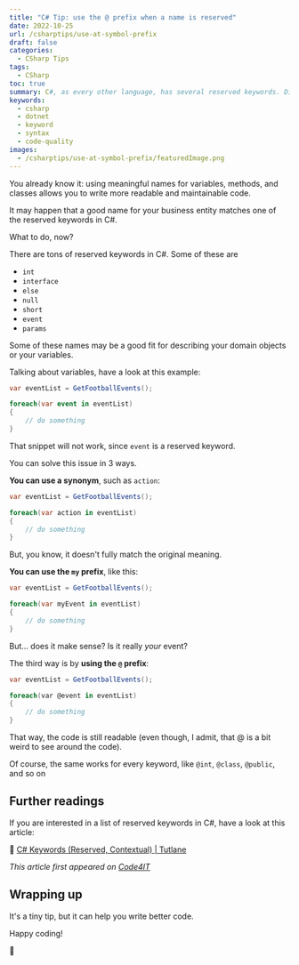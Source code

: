 ```yaml
---
title: "C# Tip: use the @ prefix when a name is reserved"
date: 2022-10-25
url: /csharptips/use-at-symbol-prefix
draft: false
categories:
  - CSharp Tips
tags:
  - CSharp
toc: true
summary: C#, as every other language, has several reserved keywords. Did you know that you can use them if you use the `@` prefix?
keywords:
  - csharp
  - dotnet
  - keyword
  - syntax
  - code-quality
images:
  - /csharptips/use-at-symbol-prefix/featuredImage.png
---
```


You already know it: using meaningful names for variables, methods, and classes allows you to write more readable and maintainable code.

It may happen that a good name for your business entity matches one of the reserved keywords in C#.

What to do, now?

There are tons of reserved keywords in C#. Some of these are

- `int`
- `interface`
- `else`
- `null`
- `short`
- `event`
- `params`

Some of these names may be a good fit for describing your domain objects or your variables.

Talking about variables, have a look at this example:

```cs
var eventList = GetFootballEvents();

foreach(var event in eventList)
{
    // do something
}
```

That snippet will not work, since `event` is a reserved keyword.

You can solve this issue in 3 ways.

**You can use a synonym**, such as `action`:

```cs
var eventList = GetFootballEvents();

foreach(var action in eventList)
{
    // do something
}
```

But, you know, it doesn't fully match the original meaning.

**You can use the `my` prefix**, like this:

```cs
var eventList = GetFootballEvents();

foreach(var myEvent in eventList)
{
    // do something
}
```

But... does it make sense? Is it really _your_ event?

The third way is by **using the `@` prefix**:

```cs
var eventList = GetFootballEvents();

foreach(var @event in eventList)
{
    // do something
}
```

That way, the code is still readable (even though, I admit, that @ is a bit weird to see around the code).

Of course, the same works for every keyword, like `@int`, `@class`, `@public`, and so on

## Further readings

If you are interested in a list of reserved keywords in C#, have a look at this article:

🔗 [C# Keywords (Reserved, Contextual) | Tutlane](https://www.tutlane.com/tutorial/csharp/csharp-keywords-reserved-contextual)

_This article first appeared on [Code4IT](https://www.code4it.dev/)_

## Wrapping up

It's a tiny tip, but it can help you write better code.

Happy coding!

🐧
